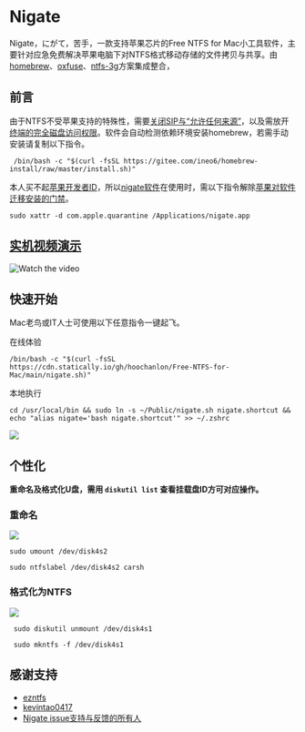 # Nigate

Nigate，にがて，苦手，一款支持苹果芯片的Free NTFS for Mac小工具软件，主要针对应急免费解决苹果电脑下对NTFS格式移动存储的文件拷贝与共享。由[homebrew](https://github.com/Homebrew)、[oxfuse](https://osxfuse.github.io)、[ntfs-3g](https://github.com/osxfuse/osxfuse/wiki/NTFS-3G#installation)方案集成整合，

## 前言
 
由于NTFS不受苹果支持的特殊性，需要[关闭SIP与“允许任何来源”](http://www.downza.cn/mac/10419030.html)，以及需放开[终端的完全磁盘访问权限](https://github.com/MacPaw/PermissionsKit)。软件会自动检测依赖环境安装homebrew，若需手动安装请复制以下指令。

```shell
 /bin/bash -c "$(curl -fsSL https://gitee.com/ineo6/homebrew-install/raw/master/install.sh)"
``` 

本人买不起[苹果开发者ID](https://blog.csdn.net/Alexander_Wei/article/details/111149103)，所以[nigate软件](https://github.com/hoochanlon/Free-NTFS-for-Mac/releases/download/v1.1/nigate.dmg)在使用时，需以下指令解除[苹果对软件迁移安装的门禁](https://developer.apple.com/cn/developer-id/)。

```shell
sudo xattr -d com.apple.quarantine /Applications/nigate.app
```
  
## [实机视频演示](https://www.bilibili.com/video/BV1XG4y1f79N)

![Watch the video](https://fastly.jsdelivr.net/gh/hoochanlon/free-mac-ntfs/shashin/example.png)

## 快速开始

Mac老鸟或IT人士可使用以下任意指令一键起飞。

在线体验

 ```shell
 /bin/bash -c "$(curl -fsSL https://cdn.statically.io/gh/hoochanlon/Free-NTFS-for-Mac/main/nigate.sh)"
 ```
 
本地执行

```shell
cd /usr/local/bin && sudo ln -s ~/Public/nigate.sh nigate.shortcut && echo "alias nigate='bash nigate.shortcut'" >> ~/.zshrc
```
 
![](https://fastly.jsdelivr.net/gh/hoochanlon/Free-NTFS-for-Mac/shashin/ln-s-to-nigate.png)


## 个性化
 
**重命名及格式化U盘，需用 `diskutil list` 查看挂载盘ID方可对应操作。**

### 重命名
 
![](https://fastly.jsdelivr.net/gh/hoochanlon/free-mac-ntfs/shashin/rename.png)
 
 
 ```shell
 sudo umount /dev/disk4s2
 ```
 
 ```shell
 sudo ntfslabel /dev/disk4s2 carsh
 ```
 
### 格式化为NTFS

![](https://fastly.jsdelivr.net/gh/hoochanlon/Free-NTFS-for-Mac/shashin/formatntfs.png)
 
```shell
 sudo diskutil unmount /dev/disk4s1
```
 
```shell
 sudo mkntfs -f /dev/disk4s1
```
</details>



 ## 感谢支持

* [ezntfs](https://github.com/lezgomatt/ezntfs/issues/8#issuecomment-1374428139)
* [kevintao0417](https://github.com/hoochanlon/Free-NTFS-for-Mac/issues/3)
* [Nigate issue支持与反馈的所有人](https://github.com/hoochanlon/Free-NTFS-for-Mac/issues/9)


